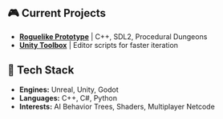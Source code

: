 ## 🎮 Current Projects
- **[Roguelike Prototype](link)** | C++, SDL2, Procedural Dungeons  
- **[Unity Toolbox](link)** | Editor scripts for faster iteration  

## 🔧 Tech Stack
- **Engines:** Unreal, Unity, Godot  
- **Languages:** C++, C#, Python  
- **Interests:** AI Behavior Trees, Shaders, Multiplayer Netcode  
